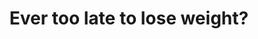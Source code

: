 ---
title: "Ever too late to lose weight?"
draft: false 
weight: "9" 

image: "/images/blog/post3.jpg"
blog_date: 2019-03-25T11:00:00+05:30
name: "john stain"
blog_heading: "Ever too late to lose weight?"
description: "Lorem ipsum dolor sit amet, consectetur adipisicing elit. Rerum, minima."
button: "Read More"
post_heading: "Track your daily body fitness"

tags: ["fitness" , "health"]
---